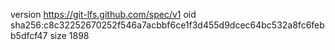 version https://git-lfs.github.com/spec/v1
oid sha256:c8c32252670252f546a7acbbf6ce1f3d455d9dcec64bc532a8fc6febb5dfcf47
size 1898
